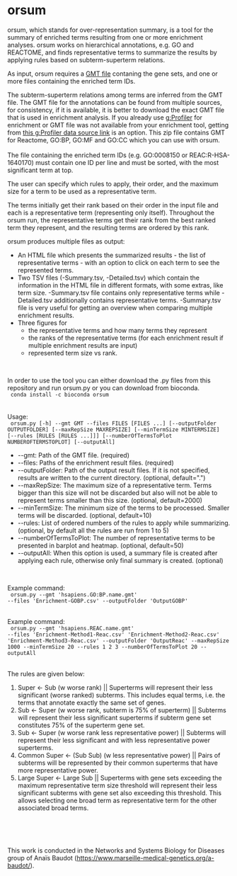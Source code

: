 # orsum
orsum, which stands for over-representation summary, is a tool for the summary of enriched terms resulting from one or more enrichment analyses. orsum works on hierarchical annotations, e.g. GO and REACTOME, and finds representative terms to summarize the results by applying rules based on subterm-superterm relations.<br>

As input, orsum requires a <a href=https://software.broadinstitute.org/cancer/software/gsea/wiki/index.php/Data_formats#GMT:_Gene_Matrix_Transposed_file_format_.28.2A.gmt.29>GMT file</a> contaning the gene sets, and one or more files containing the enriched term IDs.<br>

The subterm-superterm relations among terms are inferred from the GMT file. The GMT file for the annotations can be found from multiple sources, for consistency, if it is available, it is better to download the exact GMT file that is used in enrichment analysis. If you already use <a href=https://biit.cs.ut.ee/gprofiler/gost>g:Profiler</a> for enrichment or GMT file was not available from your enrichment tool, getting from <a href=https://biit.cs.ut.ee/gprofiler/static/gprofiler_hsapiens.name.zip>this g:Profiler data source link</a> is an option. This zip file contains GMT for Reactome, GO:BP, GO:MF and GO:CC which you can use with orsum.<br><br>
The file containing the enriched term IDs (e.g. GO:0008150 or REAC:R-HSA-1640170) must contain one ID per line and must be sorted, with the most significant term at top.<br>

The user can specify which rules to apply, their order, and the maximum size for a term to be used as a representative term.<br>

The terms initially get their rank based on their order in the input file and each is a representative term (representing only itself).
Throughout the orsum run, the representative terms get their rank from the best ranked term they represent, and the resulting terms are ordered by this rank.<br>

orsum produces multiple files as output:<br>
<ul>
	<li> An HTML file which presents the summarized results - the list of representative terms - with an option to click on each term to see the represented terms.
	<li> Two TSV files (-Summary.tsv, -Detailed.tsv) which contain the information in the HTML file in different formats, with some extras, like term size. -Summary.tsv file contains only representative terms while -Detailed.tsv additionally contains representative terms. -Summary.tsv file is very useful for getting an overview when comparing multiple enrichment results.
	<li> Three figures for<br>
		<ul>
			<li> the representative terms and how many terms they represent
			<li> the ranks of the representative terms (for each enrichment result if multiple enrichment results are input)
			<li> represented term size vs rank. <br>
		</ul>
</ul>
<br>

In order to use the tool you can either download the .py files from this repository and run orsum.py or you can download from bioconda.<br>
<code>
conda install -c bioconda orsum
</code><br>
<br>
<br>
Usage:
<br>
<code>
orsum.py [-h] --gmt GMT --files FILES [FILES ...]
                [--outputFolder OUTPUTFOLDER] [--maxRepSize MAXREPSIZE]
                [--minTermSize MINTERMSIZE] [--rules [RULES [RULES ...]]]
                [--numberOfTermsToPlot NUMBEROFTERMSTOPLOT] [--outputAll]
</code>
<br>
<ul>
<li>--gmt: Path of the GMT file. (required)
<li>--files: Paths of the enrichment result files. (required)
<li>--outputFolder: Path of the output result files. If it is not specified, results are written to the current directory. (optional, default=".")
<li>--maxRepSize: The maximum size of a representative term. Terms bigger than this size will not be discarded but also will not be able to represent terms smaller than this size. (optional, default=2000)
<li>--minTermSize: The minimum size of the terms to be processed. Smaller terms will be discarded. (optional, default=10)
<li>--rules: List of ordered numbers of the rules to apply while summarizing. (optional, by default all the rules are run from 1 to 5)
<li>--numberOfTermsToPlot: The number of representative terms to be presented in barplot and heatmap. (optional, default=50)
<li>--outputAll: When this option is used, a summary file is created after applying each rule, otherwise only final summary is created. (optional)


</ul>
<br>

Example command:<br>
<code>
orsum.py --gmt 'hsapiens.GO:BP.name.gmt' --files 'Enrichment-GOBP.csv' --outputFolder 'OutputGOBP'
</code><br>


Example command:<br>
<code>
orsum.py --gmt 'hsapiens.REAC.name.gmt' --files 'Enrichment-Method1-Reac.csv' 'Enrichment-Method2-Reac.csv' 'Enrichment-Method3-Reac.csv' --outputFolder 'OutputReac' --maxRepSize 1000 --minTermSize 20 --rules 1 2 3 --numberOfTermsToPlot 20 --outputAll
</code><br>

The rules are given below:
<ol>
	<li> Super &lt;- Sub (w worse rank) || Superterms will represent their less significant (worse ranked) subterms. This includes equal terms, i.e. the terms that annotate exactly the same set of genes.
	<li> Sub &lt;- Super (w worse rank, subterm is 75% of superterm) || Subterms will represent their less significant  superterms if subterm gene set constitutes 75% of the superterm gene set.
	<li> Sub &lt;- Super (w worse rank less representative power) || Subterms will represent their less significant and with less representative power superterms.
	<li> Common Super &lt;- (Sub Sub) (w less representative power) || Pairs of subterms will be represented by their common superterms that have more representative power.
	<li> Large Super &lt;- Large Sub || Superterms with gene sets exceeding the maximum representative term size threshold will represent their less significant subterms with gene set also exceeding this threshold. This allows selecting one broad term as representative term for the other associated broad terms.
</ol>
<br>
<br>
<br>


This work is conducted in the Networks and Systems Biology for Diseases group of Anaïs Baudot (https://www.marseille-medical-genetics.org/a-baudot/).
